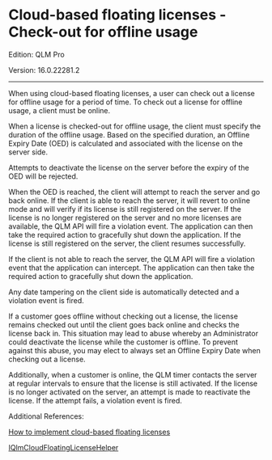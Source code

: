 # Cloud-based floating licenses - Check-out for offline usage

Edition: QLM Pro

Version: 16.0.22281.2

***

When using cloud-based floating licenses, a user can check out a license for offline usage for a period of time. To check out a license for offline usage, a client must be online.

When a license is checked-out for offline usage, the client must specify the duration of the offline usage. Based on the specified duration, an Offline Expiry Date (OED) is calculated and associated with the license on the server side.

Attempts to deactivate the license on the server before the expiry of the OED will be rejected.

When the OED is reached, the client will attempt to reach the server and go back online. If the client is able to reach the server, it will revert to online mode and will verify if its license is still registered on the server. If the license is no longer registered on the server and no more licenses are available, the QLM API will fire a violation event. The application can then take the required action to gracefully shut down the application. If the license is still registered on the server, the client resumes successfully.

If the client is not able to reach the server, the QLM API will fire a violation event that the application can intercept. The application can then take the required action to gracefully shut down the application.

Any date tampering on the client side is automatically detected and a violation event is fired.

If a customer goes offline without checking out a license, the license remains checked out until the client goes back online and checks the license back in. This situation may lead to abuse whereby an Administrator could deactivate the license while the customer is offline. To prevent against this abuse, you may elect to always set an Offline Expiry Date when checking out a license.

Additionally, when a customer is online, the QLM timer contacts the server at regular intervals to ensure that the license is still activated. If the license is no longer activated on the server, an attempt is made to reactivate the license. If the attempt fails, a violation event is fired.

Additional References:

[How to implement cloud-based floating licenses](../how-to/how-to-implement-cloud-based-floating-licenses.md)

[IQlmCloudFloatingLicenseHelper](../api-reference/iqlmcloudfloatinglicensehelper/)
